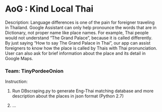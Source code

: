 # AoG : Kind Local Thai
  
Description: Language differences is one of the pain for foreigner traveling in Thailand. Google Assistant can only help pronounce the words that are in Dictionary, not proper name like place names. For example, Thai people would not understand “The Grand Palace”, because it is called differently. By just saying “How to say The Grand Palace in Thai”, our app can assist foreigners to know how the place is called by Thais with Thai pronunciation. User can also ask for brief information about the place and its detail in Google Maps.

### Team: TinyPordeeOnion 

Instruction:

1. Run DBscraping.py to generate Eng-Thai matching database and more description about the places in json format (Python 2.7)

2. ...